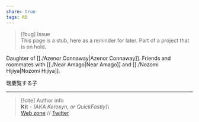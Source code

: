 ```yaml
---  
share: true  
tags: RD  
---  
```

> [!bug] Issue  
> This page is a stub, here as a reminder for later. Part of a project that is on hold.  
  
Daughter of [[./Azenor Connaway|Azenor Connaway]]. Friends and roommates with [[./Near Amago|Near Amago]] and [[./Nozomi Hijiya|Nozomi Hijiya]].  
  
瑞慶覧する子  
  
-----  
> [!cite] Author info  
> **Kit** - *(AKA Kerosyn, or QuickFastly)*\  
> [Web zone](https://kitabe.link) // [Twitter](https://twitter.com/Kerosyn_)